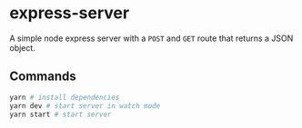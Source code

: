 # express-server

A simple node express server with a `POST` and `GET` route that returns a JSON object.

## Commands

```bash
yarn # install dependencies
yarn dev # start server in watch mode
yarn start # start server
```
